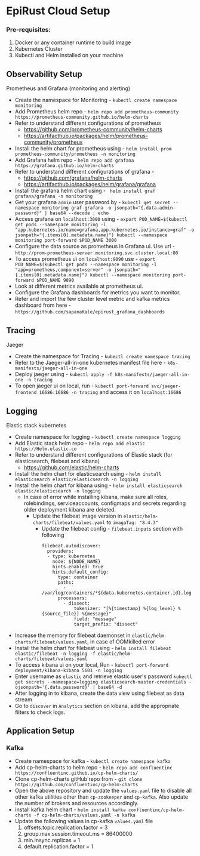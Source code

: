 # EpiRust Cloud Setup

### Pre-requisites: 

1. Docker or any container runtime to build image
2. Kubernetes Cluster
3. Kubectl and Helm installed on your machine 


## Observability Setup

Prometheus and Grafana (monitoring and alerting)

- Create the namespace for Monitoring - `kubectl create namespace monitoring`
- Add Prometheus helm repo - `helm repo add prometheus-community https://prometheus-community.github.io/helm-charts`
- Refer to understand different configurations of prometheus
  - https://github.com/prometheus-community/helm-charts
  - https://artifacthub.io/packages/helm/prometheus-community/prometheus
- Install the helm chart for prometheus using - `helm install prom prometheus-community/prometheus -n monitoring`
- Add Grafana helm repo - `helm repo add grafana https://grafana.github.io/helm-charts`
- Refer to understand different configurations of grafana - 
  - https://github.com/grafana/helm-charts
  - https://artifacthub.io/packages/helm/grafana/grafana
- Install the grafana helm chart using - ` helm install graf grafana/grafana -n monitoring`
- Get your grafana `admin` user password by - `kubectl get secret --namespace monitoring graf-grafana -o jsonpath="{.data.admin-password}" | base64 --decode ; echo`
- Access grafana on `localhost:3000` using - `export POD_NAME=$(kubectl get pods --namespace monitoring -l "app.kubernetes.io/name=grafana,app.kubernetes.io/instance=graf" -o jsonpath="{.items[0].metadata.name}")
kubectl --namespace monitoring port-forward $POD_NAME 3000`
- Configure the data source as prometheus in Grafana ui.  Use url - `http://prom-prometheus-server.monitoring.svc.cluster.local:80`
- To access prometheus ui on `localhost:9090` use -  `export POD_NAME=$(kubectl get pods --namespace monitoring -l "app=prometheus,component=server" -o jsonpath="{.items[0].metadata.name}")
kubectl --namespace monitoring port-forward $POD_NAME 9090`
- Look at different metrics available at prometheus ui.
- Configure the Grafana dashboards for metrics you want to monitor.
- Refer and import the few cluster level metric and kafka metrics dashboard from here - `https://github.com/sapanaKale/epirust_grafana_dashboards`


## Tracing
Jaeger 

- Create the namespace for Tracing - `kubectl create namespace tracing`
- Refer to the Jaeger-all-in-one kubernetes manifest file here - `k8s-manifests/jaeger-all-in-one`
- Deploy jaeger using - `kubectl apply -f k8s-manifests/jaeger-all-in-one -n tracing`
- To open jaeger ui on local, run - `kubectl port-forward svc/jaeger-frontend 16686:16686 -n tracing` and access it on `localhost:16686`


## Logging
Elastic stack kubernetes
- Create namespace for logging - `kubectl create namespace logging`
- Add Elastic stack helm repo - `helm repo add elastic https://Helm.elastic.co`
- Refer to understand different configurations of Elastic stack (for elasticsearch, filebeat and kibana)
  - https://github.com/elastic/helm-charts
- Install the helm chart for elasticsearch using - `helm install elasticsearch elastic/elasticsearch -n logging`
- Install the helm chart for kibana using - `helm install elasticsearch elastic/elasticsearch -n logging`
  - In case of error while installing kibana, make sure all roles, rolebindings, serviceaccounts, configmaps and secrets regarding older deployment kibana are deleted.
    - Update the filebeat image version in `elastic/helm-charts/filebeat/values.yaml` to `imagaTag: "8.4.3"` 
      - Update the filebeat config - `filebeat.inputs` section with following
        ```
        filebeat.autodiscover:
          providers:
          - type: kubernetes
            node: ${NODE_NAME}
            hints.enabled: true
            hints.default_config:
              type: container
              paths:
                - /var/log/containers/*${data.kubernetes.container.id}.log
              processors:
                - dissect:
                    tokenizer: "[%{timestamp} %{log_level} %{source_file}] %{message}"
                    field: "message"
                    target_prefix: "dissect"
          ```
- Increase the memory for filebeat daemonset  in `elastic/helm-charts/filebeat/values.yaml`, in case of OOMkilled error 
- Install the helm chart for filebeat using - `helm install filebeat elastic/filebeat -n logging -f elastic/helm-charts/filebeat/values.yaml`
- To access kibana ui on your local, Run - `kubectl port-forward deployment/kibana-kibana 5601 -n logging`
- Enter username as `elastic` and retrieve elastic user's password `kubectl get secrets --namespace=logging elasticsearch-master-credentials -ojsonpath='{.data.password}' | base64 -d`
- After logging in to kibana, create the data view using filebeat as data stream
- Go to `discover` in `Analytics` section on kibana, add the appropriate filters to check logs.


## Application Setup

### Kafka
	
- Create namespace for kafka - `kubectl create namespace kafka`
- Add cp-helm-charts to helm repo - `helm repo add confluentinc https://confluentinc.github.io/cp-helm-charts/`
- Clone cp-helm-charts gitHub repo from - `git clone https://github.com/confluentinc/cp-helm-charts`
- Open the above repository and update the `values.yaml` file to disable all other kafka utilities other than `cp-zookeeper` and `cp-kafka`. Also update the number of brokers and resources accordingly.
- Install kafka helm chart - `helm install kafka confluentinc/cp-helm-charts -f cp-helm-charts/values.yaml -n kafka`
- Update the following values in cp-kafka `values.yaml` file 
  1. offsets.topic.replication.factor = 3
  2. group.max.session.timeout.ms = 86400000
  3. min.insync.replicas = 1 
  4. default.replication.factor = 1


